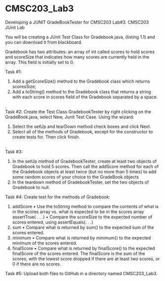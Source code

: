# CMSC203_Lab3
Developing a JUNIT GradeBookTester for CMSC203 Lab#3. 
CMSC203 JUnit Lab

You will be creating a JUnit Test Class for Gradebook.java, (listing 1.1) and you can download it from blackboard.

Gradebook has two attributes: an array of int called scores to hold scores and scoreSize that indicates how many scores are currently held in the array. This field is initially set to 0.

Task #1:
1.	Add a getScoreSize() method to the Gradebook class which returns scoresSize;
2.	Add a toString() method to the Gradebook class that returns a string with each score in scores field of the Gradebook separated by a space.

.  
Task #2:  Create the Test Class GradebookTester by right clicking on the GradeBook.java, select New, Junit Test Case.
Using the wizard:
1.	Select the setUp and tearDown method check boxes and click Next.
2.	Select all of the methods of Gradebook, except for the constructor to create tests for. Then click finish.

.  
Task #3:
1.	In the setUp method of GradebookTester, create at least two objects of Gradebook to hold 5 scores.  Then call the addScore method for each of the Gradebook objects at least twice (but no more than 5 times) to add some random scores of your choice to the GradeBook objects
2.	In the teardown method of GradebookTester, set the two objects of Gradebook to null.

Task #4:  Create test for the methods of Gradebook:
1.	addScore
•	Use the toString method to compare the contents of what is in the scores array vs. what is expected to be in the scores array assertTrue( . . .)
•	Compare the scoreSize to the expected number of scores entered, using assertEquals(. . .)
2.	 sum
•	Compare what is returned by sum() to the expected sum of the scores entered.
3.	 minimum
•	Compare what is returned by minimum() to the expected minimum of the scores entered.
4.	 finalScore
•	Compare what is returned by finalScore() to the expected finalScore of the scores entered. The finalScore is the sum of the scores, with the lowest score dropped if there are at least two scores, or 0 if there are no scores.

Task #5:  Upload both files to GitHub in a directory named CMSC203_Lab3.

